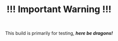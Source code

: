 <h1 align="center">!!! Important Warning !!!</h1>
<br>

<p align="center">This build is primarily for testing, <i><b>here be dragons!</b></i></p>
<h1></h1>